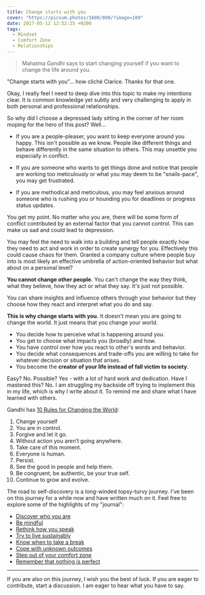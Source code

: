 ```yaml
---
title: Change starts with you
cover: "https://picsum.photos/1600/800/?image=189"
date: 2017-05-12 12:52:25 +0200
tags:
  - Mindset
  - Comfort Zone
  - Relationships
---
```


> Mahatma Gandhi says to start changing yourself if you want to change the life
> around you.

"Change starts with you"... how cliché Clarice. Thanks for that one.

Okay, I really feel I need to deep dive into this topic to make my
intentions clear. It is common knowledge yet subtly and very challenging to
apply in both personal and professional relationships.

So why did I choose a depressed lady sitting in the corner of her room moping
for the hero of this post? Well...

- If you are a people-pleaser, you want to keep everyone around you happy. This
  isn't possible as we know. People like different things and behave differently
  in the same situation to others. This may unsettle you especially in conflict.

- If you are someone who wants to get things done and notice that people are
  working too meticulously or what you may deem to be "snails-pace", you may
  get frustrated.

- If you are methodical and meticulous, you may feel anxious around someone
  who is rushing you or hounding you for deadlines or progress status updates.

You get my point. No matter who you are, there will be some form of conflict
contributed by an external factor that you cannot control. This can make us
sad and could lead to depression.

You may feel the need to walk into a building and tell people exactly how they
need to act and work in order to create synergy for you. Effectively this could
cause chaos for them. Granted a company culture where people buy into is
most likely an effective umbrella of action-oriented behavior but what about on
a personal level?

**You cannot change other people.** You can't change the way they think, what
they believe, how they act or what they say. It's just not possible.

You can share insights and influence others through your behavior but they
choose how they react and interpret what you do and say.

**This is why change starts with you.** It doesn't mean you are going to change
the world. It just means that you change your world.

- You decide how to perceive what is happening around you.
- You get to choose what impacts you (broadly) and how.
- You have control over how you react to other's words and behavior.
- You decide what consequences and trade-offs you are willing to take for
  whatever decision or situation that arises.
- You become the **creator of your life instead of fall victim to society**.

Easy? No. Possible? Yes - with a lot of hard work and dedication. Have I mastered
this? No. I am struggling my backside off trying to implement this in my life,
which is why I write about it. To remind me and share what I have learned with
others.

Gandhi has [10 Rules for Changing the World](http://www.dailygood.org/story/466/gandhi-s-10-rules-for-changing-the-world-henrik-edberg/):

1.  Change yourself
2.  You are in control.
3.  Forgive and let it go.
4.  Without action you aren’t going anywhere.
5.  Take care of this moment.
6.  Everyone is human.
7.  Persist.
8.  See the good in people and help them.
9.  Be congruent, be authentic, be your true self.
10. Continue to grow and evolve.

The road to self-discovery is a long-winded topsy-turvy journey. I've been on
this journey for a while now and have written much on it. Feel free to explore
some of the highlights of my "journal":

- [Discover who you are](/blog/discovering-yourself/)
- [Be mindful](/blog/a-mindful-day-of-happiness/)
- [Rethink how you speak](/blog/words-define-your-reality/)
- [Try to live sustainably](/blog/sustainable-living/)
- [Know when to take a break](/blog/deliberate-downtime/)
- [Cope with unknown outcomes](/blog/coping-with-unknown-outcomes/)
- [Step out of your comfort zone](/blog/escaping-the-social-comfort-zone/)
- [Remember that nothing is perfect](/blog/the-perfect-illusion/)

---

If you are also on this journey, I wish you the best of luck.
If you are eager to contribute, start a discussion. I am eager to hear what
you have to say.
